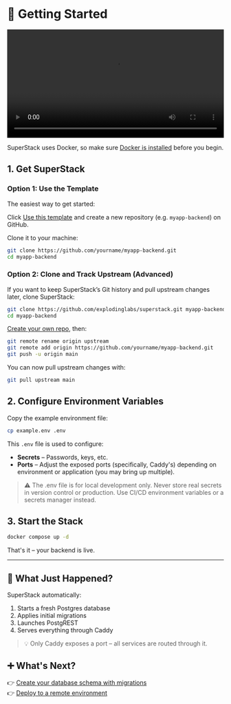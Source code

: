 # 🚀 Getting Started

<video controls width="100%">
  <source src="/superstack/assets/getting-started.mp4" type="video/mp4">
  <data 
    value="Music: Bensound, License: UZG5X7IWWLQOQEU1, Artist: Lunar Years" 
    hidden>
  </data>
  Your browser does not support the video tag.
</video>

SuperStack uses Docker, so make sure [Docker is
installed](https://docs.docker.com/get-docker/) before you begin.

## 1. Get SuperStack

### Option 1: Use the Template

The easiest way to get started:

Click [Use this template](https://github.com/explodinglabs/superstack/generate)
and create a new repository (e.g. `myapp-backend`) on GitHub.

Clone it to your machine:

```sh
git clone https://github.com/yourname/myapp-backend.git
cd myapp-backend
```

### Option 2: Clone and Track Upstream (Advanced)

If you want to keep SuperStack’s Git history and pull upstream changes later,
clone SuperStack:

```sh
git clone https://github.com/explodinglabs/superstack.git myapp-backend
cd myapp-backend
```

[Create your own repo](https://github.com/new), then:

```sh
git remote rename origin upstream
git remote add origin https://github.com/yourname/myapp-backend.git
git push -u origin main
```

You can now pull upstream changes with:

```sh
git pull upstream main
```

## 2. Configure Environment Variables

Copy the example environment file:

```sh
cp example.env .env
```

This `.env` file is used to configure:

- **Secrets** – Passwords, keys, etc.
- **Ports** – Adjust the exposed ports (specifically, Caddy's) depending on
  environment or application (you may bring up multiple).

> ⚠️ The .env file is for local development only. Never store real secrets in
> version control or production. Use CI/CD environment variables or a secrets
> manager instead.

## 3. Start the Stack

```sh
docker compose up -d
```

That's it – your backend is live.

---

## 🧩 What Just Happened?

SuperStack automatically:

1. Starts a fresh Postgres database
2. Applies initial migrations
3. Launches PostgREST
4. Serves everything through Caddy

> 💡 Only Caddy exposes a port – all services are routed through it.

## ➕ What's Next?

👉 [Create your database schema with migrations](migrations.md)  
👉 [Deploy to a remote environment](deploying.md)
